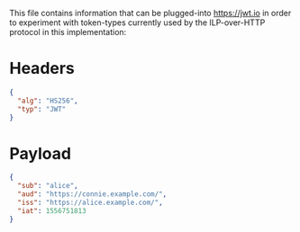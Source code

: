 This file contains information that can be plugged-into https://jwt.io in order to experiment with token-types 
currently used by the ILP-over-HTTP protocol in this implementation:

# Headers
```json
{
  "alg": "HS256",
  "typ": "JWT"
}
```

# Payload
```json
{
  "sub": "alice",
  "aud": "https://connie.example.com/",
  "iss": "https://alice.example.com/",
  "iat": 1556751813
}
```
